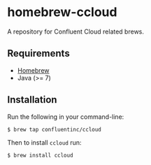 # homebrew-ccloud

A repository for Confluent Cloud related brews.

## Requirements

* [Homebrew](https://github.com/Homebrew/brew)
* Java (>= 7)

## Installation

Run the following in your command-line:

```sh
$ brew tap confluentinc/ccloud
```

Then to install `ccloud` run:

```sh
$ brew install ccloud
```
